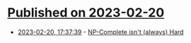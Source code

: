# [Published on 2023-02-20](index.md)

* [2023-02-20, 17:37:39](https://lobste.rs/s/4gkrmb/np_complete_isn_t_always_hard) - [NP-Complete isn't (always) Hard](https://www.hillelwayne.com/post/np-hard/)
